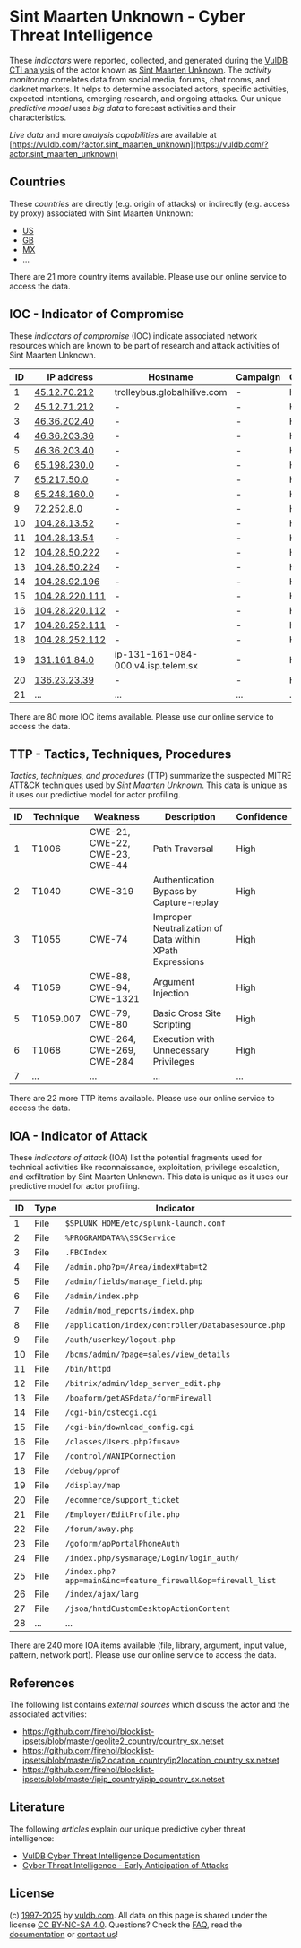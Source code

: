 # Sint Maarten Unknown - Cyber Threat Intelligence

These _indicators_ were reported, collected, and generated during the [VulDB CTI analysis](https://vuldb.com/?kb.cti) of the actor known as [Sint Maarten Unknown](https://vuldb.com/?actor.sint_maarten_unknown). The _activity monitoring_ correlates data from social media, forums, chat rooms, and darknet markets. It helps to determine associated actors, specific activities, expected intentions, emerging research, and ongoing attacks. Our unique _predictive model_ uses _big data_ to forecast activities and their characteristics.

_Live data_ and more _analysis capabilities_ are available at [https://vuldb.com/?actor.sint_maarten_unknown](https://vuldb.com/?actor.sint_maarten_unknown)

## Countries

These _countries_ are directly (e.g. origin of attacks) or indirectly (e.g. access by proxy) associated with Sint Maarten Unknown:

* [US](https://vuldb.com/?country.us)
* [GB](https://vuldb.com/?country.gb)
* [MX](https://vuldb.com/?country.mx)
* ...

There are 21 more country items available. Please use our online service to access the data.

## IOC - Indicator of Compromise

These _indicators of compromise_ (IOC) indicate associated network resources which are known to be part of research and attack activities of Sint Maarten Unknown.

ID | IP address | Hostname | Campaign | Confidence
-- | ---------- | -------- | -------- | ----------
1 | [45.12.70.212](https://vuldb.com/?ip.45.12.70.212) | trolleybus.globalhilive.com | - | High
2 | [45.12.71.212](https://vuldb.com/?ip.45.12.71.212) | - | - | High
3 | [46.36.202.40](https://vuldb.com/?ip.46.36.202.40) | - | - | High
4 | [46.36.203.36](https://vuldb.com/?ip.46.36.203.36) | - | - | High
5 | [46.36.203.40](https://vuldb.com/?ip.46.36.203.40) | - | - | High
6 | [65.198.230.0](https://vuldb.com/?ip.65.198.230.0) | - | - | High
7 | [65.217.50.0](https://vuldb.com/?ip.65.217.50.0) | - | - | High
8 | [65.248.160.0](https://vuldb.com/?ip.65.248.160.0) | - | - | High
9 | [72.252.8.0](https://vuldb.com/?ip.72.252.8.0) | - | - | High
10 | [104.28.13.52](https://vuldb.com/?ip.104.28.13.52) | - | - | High
11 | [104.28.13.54](https://vuldb.com/?ip.104.28.13.54) | - | - | High
12 | [104.28.50.222](https://vuldb.com/?ip.104.28.50.222) | - | - | High
13 | [104.28.50.224](https://vuldb.com/?ip.104.28.50.224) | - | - | High
14 | [104.28.92.196](https://vuldb.com/?ip.104.28.92.196) | - | - | High
15 | [104.28.220.111](https://vuldb.com/?ip.104.28.220.111) | - | - | High
16 | [104.28.220.112](https://vuldb.com/?ip.104.28.220.112) | - | - | High
17 | [104.28.252.111](https://vuldb.com/?ip.104.28.252.111) | - | - | High
18 | [104.28.252.112](https://vuldb.com/?ip.104.28.252.112) | - | - | High
19 | [131.161.84.0](https://vuldb.com/?ip.131.161.84.0) | ip-131-161-084-000.v4.isp.telem.sx | - | High
20 | [136.23.23.39](https://vuldb.com/?ip.136.23.23.39) | - | - | High
21 | ... | ... | ... | ...

There are 80 more IOC items available. Please use our online service to access the data.

## TTP - Tactics, Techniques, Procedures

_Tactics, techniques, and procedures_ (TTP) summarize the suspected MITRE ATT&CK techniques used by _Sint Maarten Unknown_. This data is unique as it uses our predictive model for actor profiling.

ID | Technique | Weakness | Description | Confidence
-- | --------- | -------- | ----------- | ----------
1 | T1006 | CWE-21, CWE-22, CWE-23, CWE-44 | Path Traversal | High
2 | T1040 | CWE-319 | Authentication Bypass by Capture-replay | High
3 | T1055 | CWE-74 | Improper Neutralization of Data within XPath Expressions | High
4 | T1059 | CWE-88, CWE-94, CWE-1321 | Argument Injection | High
5 | T1059.007 | CWE-79, CWE-80 | Basic Cross Site Scripting | High
6 | T1068 | CWE-264, CWE-269, CWE-284 | Execution with Unnecessary Privileges | High
7 | ... | ... | ... | ...

There are 22 more TTP items available. Please use our online service to access the data.

## IOA - Indicator of Attack

These _indicators of attack_ (IOA) list the potential fragments used for technical activities like reconnaissance, exploitation, privilege escalation, and exfiltration by Sint Maarten Unknown. This data is unique as it uses our predictive model for actor profiling.

ID | Type | Indicator | Confidence
-- | ---- | --------- | ----------
1 | File | `$SPLUNK_HOME/etc/splunk-launch.conf` | High
2 | File | `%PROGRAMDATA%\SSCService` | High
3 | File | `.FBCIndex` | Medium
4 | File | `/admin.php?p=/Area/index#tab=t2` | High
5 | File | `/admin/fields/manage_field.php` | High
6 | File | `/admin/index.php` | High
7 | File | `/admin/mod_reports/index.php` | High
8 | File | `/application/index/controller/Databasesource.php` | High
9 | File | `/auth/userkey/logout.php` | High
10 | File | `/bcms/admin/?page=sales/view_details` | High
11 | File | `/bin/httpd` | Medium
12 | File | `/bitrix/admin/ldap_server_edit.php` | High
13 | File | `/boaform/getASPdata/formFirewall` | High
14 | File | `/cgi-bin/cstecgi.cgi` | High
15 | File | `/cgi-bin/download_config.cgi` | High
16 | File | `/classes/Users.php?f=save` | High
17 | File | `/control/WANIPConnection` | High
18 | File | `/debug/pprof` | Medium
19 | File | `/display/map` | Medium
20 | File | `/ecommerce/support_ticket` | High
21 | File | `/Employer/EditProfile.php` | High
22 | File | `/forum/away.php` | High
23 | File | `/goform/apPortalPhoneAuth` | High
24 | File | `/index.php/sysmanage/Login/login_auth/` | High
25 | File | `/index.php?app=main&inc=feature_firewall&op=firewall_list` | High
26 | File | `/index/ajax/lang` | High
27 | File | `/jsoa/hntdCustomDesktopActionContent` | High
28 | ... | ... | ...

There are 240 more IOA items available (file, library, argument, input value, pattern, network port). Please use our online service to access the data.

## References

The following list contains _external sources_ which discuss the actor and the associated activities:

* https://github.com/firehol/blocklist-ipsets/blob/master/geolite2_country/country_sx.netset
* https://github.com/firehol/blocklist-ipsets/blob/master/ip2location_country/ip2location_country_sx.netset
* https://github.com/firehol/blocklist-ipsets/blob/master/ipip_country/ipip_country_sx.netset

## Literature

The following _articles_ explain our unique predictive cyber threat intelligence:

* [VulDB Cyber Threat Intelligence Documentation](https://vuldb.com/?kb.cti)
* [Cyber Threat Intelligence - Early Anticipation of Attacks](https://www.scip.ch/en/?labs.20201022)

## License

(c) [1997-2025](https://vuldb.com/?kb.changelog) by [vuldb.com](https://vuldb.com/?kb.about). All data on this page is shared under the license [CC BY-NC-SA 4.0](https://creativecommons.org/licenses/by-nc-sa/4.0/). Questions? Check the [FAQ](https://vuldb.com/?kb.faq), read the [documentation](https://vuldb.com/?kb) or [contact us](https://vuldb.com/?contact)!
